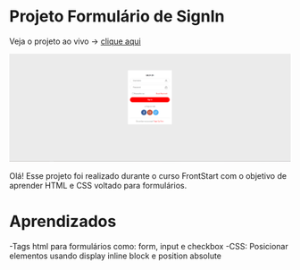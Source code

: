 # Projeto Formulário de SignIn

Veja o projeto ao vivo -> [clique aqui](https://daniellinharess.github.io/sign-in-form/)

![Projeto Preview](https://github.com/daniellinharess/sign-in-form/blob/master/assets/Sign-In.png?raw=true)

Olá! Esse projeto foi realizado durante o curso FrontStart com o objetivo de aprender HTML e CSS voltado para formulários.


# Aprendizados 

-Tags html para formulários como: form, input e checkbox
-CSS: Posicionar elementos usando display inline block e position absolute
